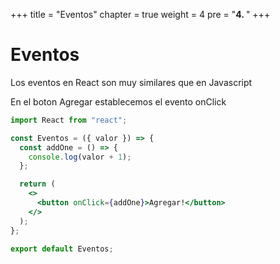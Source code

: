 +++
title = "Eventos"
chapter = true
weight = 4
pre = "<b>4. </b>"
+++

# Eventos

Los eventos en React son muy similares que en Javascript

En el boton Agregar establecemos el evento onClick

```jsx
import React from "react";

const Eventos = ({ valor }) => {
  const addOne = () => {
    console.log(valor + 1);
  };

  return (
    <>
      <button onClick={addOne}>Agregar!</button>
    </>
  );
};

export default Eventos;
```
